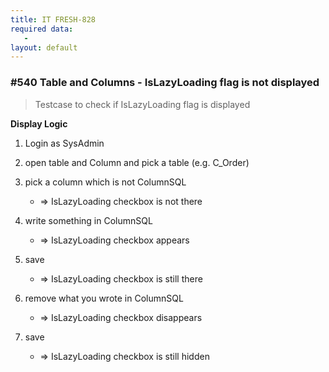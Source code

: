 ```yaml
---
title: IT FRESH-828
required data:
   -
layout: default
---
```


### #540 Table and Columns - IsLazyLoading flag is not displayed
> Testcase to check if IsLazyLoading flag is displayed

**Display Logic**

1. Login as SysAdmin

2. open table and Column and pick a table (e.g. C_Order)

3. pick a column which is not ColumnSQL
	* => IsLazyLoading checkbox is not there

4. write something in ColumnSQL
	* => IsLazyLoading checkbox appears

5. save
	* => IsLazyLoading checkbox is still there

6. remove what you wrote in ColumnSQL
	* => IsLazyLoading checkbox disappears

7. save
	* => IsLazyLoading checkbox is still hidden